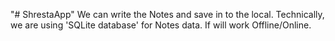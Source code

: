 "# ShrestaApp" 
We can write the Notes and save in to the local.
Technically, we are using 'SQLite database' for Notes data. If will work Offline/Online.

